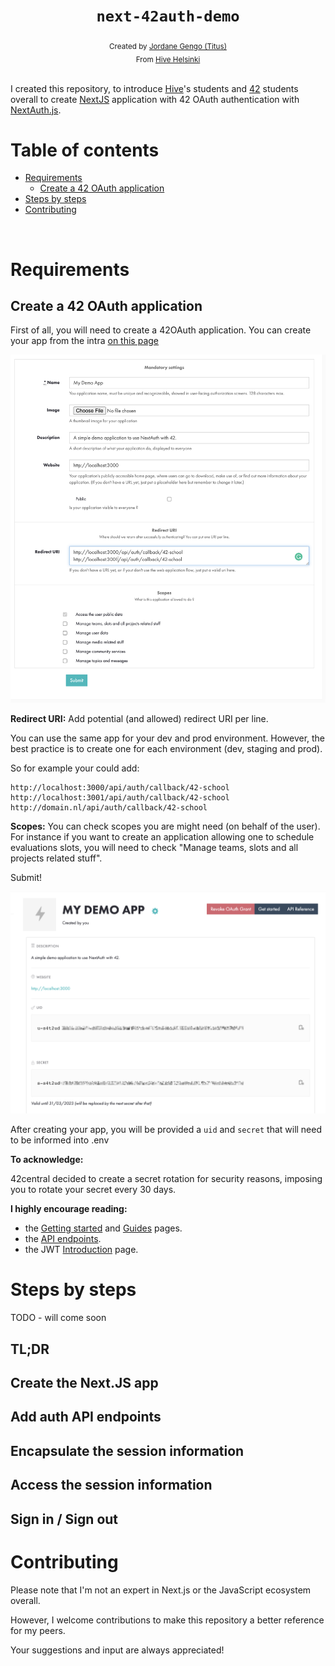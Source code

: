 <h1 align="center"><code>next-42auth-demo</code></h1>

<div align="center">
  <sub>Created by <a href="https://github.com/jgengo">Jordane Gengo (Titus)</a></sub>
</div>
<div align="center">
  <sub>From <a href="https://hive.fi">Hive Helsinki</a></sub>
</div>

<br>

I created this repository, to introduce [Hive](https://www.hive.fi)'s students and [42](https://42.fr/en/homepage/) students overall to create [NextJS](https://nextjs.org/) application with 42 OAuth authentication with [NextAuth.js](https://next-auth.js.org/). 

# Table of contents
- [Requirements](#Requirements)
    - [Create a 42 OAuth application](#create-a-42-oauth-application)
- [Steps by steps](#steps-by-steps)
- [Contributing](#contributing)
<br>

# Requirements

## Create a 42 OAuth application

First of all, you will need to create a 42OAuth application. 
You can create your app from the intra [on this page](https://profile.intra.42.fr/oauth/applications/new)

![create app](.github/docs/screen1.png)

**Redirect URI:** Add potential (and allowed) redirect URI per line.

You can use the same app for your dev and prod environment. However, the best practice is to create one for each environment (dev, staging and prod).

So for example your could add:
```
http://localhost:3000/api/auth/callback/42-school
http://localhost:3001/api/auth/callback/42-school
http://domain.nl/api/auth/callback/42-school
```

**Scopes:** You can check scopes you are might need (on behalf of the user). For instance if you want to create an application allowing one to schedule evaluations slots, you will need to check "Manage teams, slots and all projects related stuff". 

Submit!

![example app](.github/docs/screen2.png)

After creating your app, you will be provided a `uid` and `secret` that will need to be informed into .env


**To acknowledge:**

42central decided to create a secret rotation for security reasons, imposing you to rotate your secret every 30 days. 


**I highly encourage reading:**

- the [Getting started](https://api.intra.42.fr/apidoc/guides/getting_started) and [Guides](https://api.intra.42.fr/apidoc/guides) pages.
- the [API endpoints](https://api.intra.42.fr/apidoc).
- the JWT [Introduction](https://jwt.io/introduction) page.

# Steps by steps

TODO - will come soon

## TL;DR

## Create the Next.JS app

## Add auth API endpoints

## Encapsulate the session information

## Access the session information

## Sign in / Sign out


# Contributing

Please note that I'm not an expert in Next.js or the JavaScript ecosystem overall. 

However, I welcome contributions to make this repository a better reference for my peers. 

Your suggestions and input are always appreciated!


